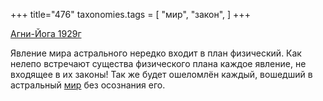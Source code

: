 +++
title="476"
taxonomies.tags = [
 "мир",
 "закон",
]
+++

[Агни-Йога 1929г](/agni/1929)

Явление мира астрального нередко входит в план физический. Как нелепо встречают существа физического плана каждое явление, не входящее в их законы! Так же будет ошеломлён каждый, вошедший в астральный [мир](/tags/мир) без осознания его.